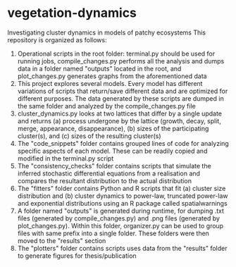 # vegetation-dynamics
Investigating cluster dynamics in models of patchy ecosystems
This repository is organized as follows:

1) Operational scripts in the root folder: terminal.py should be used for running jobs, compile_changes.py performs all the analysis and dumps data in a folder named "outputs" located in the root, and plot_changes.py generates graphs from the aforementioned data
2) This project explores several models.  Every model has different variations of scripts that return/save different data and are optimized for different purposes. The data generated by these scripts are dumped in the same folder and analyzed by the compile_changes.py file
3) cluster_dynamics.py looks at two lattices that differ by a single update and returns (a) process undergone by the lattice (growth, decay, split, merge, appearance, disappearance), (b) sizes of the participating cluster(s), and (c) sizes of the resulting cluster(s)
4) The "code_snippets" folder contains grouped lines of code for analyzing specific aspects of each model. These can be readily copied and modified in the terminal.py script
5) The "consistency_checks" folder contains scripts that simulate the inferred stochastic differential equations from a realisation and compares the resultant distribution to the actual distribution
6) The "fitters" folder contains Python and R scripts that fit (a) cluster size distribution and (b) cluster dynamics to power-law, truncated power-law and exponential distributions using an R package called spatialwarnings
7) A folder named "outputs" is generated during runtime, for dumping .txt files (generated by compile_changes.py) and .png files (generated by plot_changes.py). Within this folder, organizer.py can be used to group files with same prefix into a single folder. These folders were then moved to the "results" section
8) The "plotters" folder contains scripts uses data from the "results" folder to generate figures for thesis/publication
